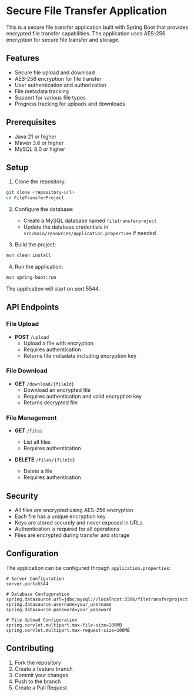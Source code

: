 # Secure File Transfer Application

This is a secure file transfer application built with Spring Boot that provides encrypted file transfer capabilities. The application uses AES-256 encryption for secure file transfer and storage.

## Features

- Secure file upload and download
- AES-256 encryption for file transfer
- User authentication and authorization
- File metadata tracking
- Support for various file types
- Progress tracking for uploads and downloads

## Prerequisites

- Java 21 or higher
- Maven 3.6 or higher
- MySQL 8.0 or higher

## Setup

1. Clone the repository:
```bash
git clone <repository-url>
cd FileTransferProject
```

2. Configure the database:
   - Create a MySQL database named `filetransferproject`
   - Update the database credentials in `src/main/resources/application.properties` if needed

3. Build the project:
```bash
mvn clean install
```

4. Run the application:
```bash
mvn spring-boot:run
```

The application will start on port 5544.

## API Endpoints

### File Upload
- **POST** `/upload`
  - Upload a file with encryption
  - Requires authentication
  - Returns file metadata including encryption key

### File Download
- **GET** `/download/{fileId}`
  - Download an encrypted file
  - Requires authentication and valid encryption key
  - Returns decrypted file

### File Management
- **GET** `/files`
  - List all files
  - Requires authentication

- **DELETE** `/files/{fileId}`
  - Delete a file
  - Requires authentication

## Security

- All files are encrypted using AES-256 encryption
- Each file has a unique encryption key
- Keys are stored securely and never exposed in URLs
- Authentication is required for all operations
- Files are encrypted during transfer and storage

## Configuration

The application can be configured through `application.properties`:

```properties
# Server Configuration
server.port=5544

# Database Configuration
spring.datasource.url=jdbc:mysql://localhost:3306/filetransferproject
spring.datasource.username=your_username
spring.datasource.password=your_password

# File Upload Configuration
spring.servlet.multipart.max-file-size=100MB
spring.servlet.multipart.max-request-size=100MB
```

## Contributing

1. Fork the repository
2. Create a feature branch
3. Commit your changes
4. Push to the branch
5. Create a Pull Request

